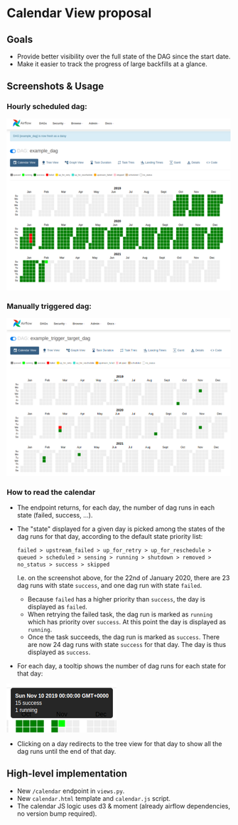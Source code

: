 # Calendar View proposal

## Goals
- Provide better visibility over the full state of the DAG since the start date.
- Make it easier to track the progress of large backfills at a glance.

## Screenshots & Usage

### Hourly scheduled dag:
![screenshot](./view.png)

### Manually triggered dag:
![screenshot](./view_manual_trigger.png)

### How to read the calendar
- The endpoint returns, for each day, the number of dag runs in each state (failed, success, ...).

- The "state" displayed for a given day is picked among the states of the dag runs for that day, according to the
default state priority list:
    ```
    failed > upstream_failed > up_for_retry > up_for_reschedule > queued > scheduled > sensing > running > shutdown > removed > no_status > success > skipped
    ```

    I.e. on the screenshot above, for the 22nd of January 2020, there are 23 dag runs with state `success`, and one
    dag run with state `failed`.
    - Because `failed` has a higher priority than `success`, the day is displayed as `failed`.
    - When retrying the failed task, the dag run is marked as `running` which has priority over `success`.
    At this point the day is displayed as `running`.
    - Once the task succeeds, the dag run is marked as `success`. There are now 24 dag runs with state `success` for
    that day. The day is thus displayed as `success`.

- For each day, a tooltip shows the number of dag runs for each state for that day:

![screenshot](./tooltip.png)

- Clicking on a day redirects to the tree view for that day to show all the dag runs until the end of that day.

## High-level implementation
- New `/calendar` endpoint in `views.py`.
- New `calendar.html` template and `calendar.js` script.
- The calendar JS logic uses d3 & moment (already airflow dependencies, no version bump required).
